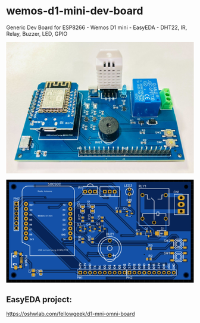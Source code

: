 # wemos-d1-mini-dev-board
Generic Dev Board for ESP8266 - Wemos D1 mini - EasyEDA - DHT22, IR, Relay, Buzzer, LED, GPIO

![Image](image.jpg)

![PCB](PCB.png)
 

## EasyEDA project:

https://oshwlab.com/fellowgeek/d1-mni-omni-board
